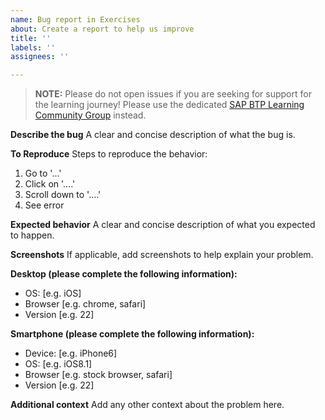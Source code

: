 ```yaml
---
name: Bug report in Exercises
about: Create a report to help us improve
title: ''
labels: ''
assignees: ''

---
```


> **NOTE:** Please do not open issues if you are seeking for support for the learning journey! Please use the dedicated [SAP BTP Learning Community Group](https://groups.community.sap.com/t5/sap-btp-learning/gh-p/SAP-BTP-Learning) instead.

**Describe the bug**
A clear and concise description of what the bug is.

**To Reproduce**
Steps to reproduce the behavior:
1. Go to '...'
2. Click on '....'
3. Scroll down to '....'
4. See error

**Expected behavior**
A clear and concise description of what you expected to happen.

**Screenshots**
If applicable, add screenshots to help explain your problem.

**Desktop (please complete the following information):**
 - OS: [e.g. iOS]
 - Browser [e.g. chrome, safari]
 - Version [e.g. 22]

**Smartphone (please complete the following information):**
 - Device: [e.g. iPhone6]
 - OS: [e.g. iOS8.1]
 - Browser [e.g. stock browser, safari]
 - Version [e.g. 22]

**Additional context**
Add any other context about the problem here.
